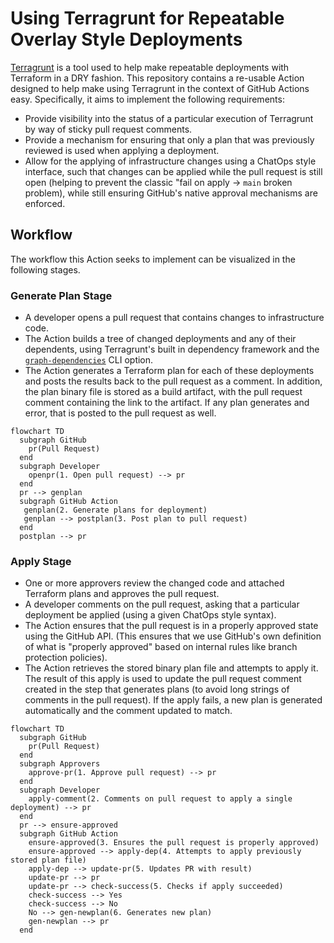 # Using Terragrunt for Repeatable Overlay Style Deployments

[Terragrunt](https://terragrunt.gruntwork.io) is a tool used to help make repeatable deployments
with Terraform in a DRY fashion. This repository contains a re-usable Action designed to help make
using Terragrunt in the context of GitHub Actions easy. Specifically, it
aims to implement the following requirements:

* Provide visibility into the status of a particular execution of Terragrunt by way of sticky pull
  request comments.
* Provide a mechanism for ensuring that only a plan that was previously reviewed is used when
  applying a deployment.
* Allow for the applying of infrastructure changes using a ChatOps style interface, such that
  changes can be applied while the pull request is still open (helping to prevent the classic "fail
  on apply -> `main` broken problem), while still ensuring GitHub's native approval mechanisms are enforced.

## Workflow

The workflow this Action seeks to implement can be visualized in the following stages.

### Generate Plan Stage

* A developer opens a pull request that contains changes to infrastructure code.
* The Action builds a tree of changed deployments and any of their dependents,      using
  Terragrunt's built in dependency framework and the
  [`graph-dependencies`](https://terragrunt.gruntwork.io/docs/reference/cli-options/#graph-dependencies)
  CLI option.
* The Action generates a Terraform plan for each of these deployments and posts the results back to
  the pull request as a comment. In addition, the plan binary file is stored as a build artifact,
  with the pull request comment containing the link to the artifact. If any plan generates and
  error, that is posted to the pull request as well.

```mermaid
flowchart TD
  subgraph GitHub
    pr(Pull Request)
  end
  subgraph Developer
    openpr(1. Open pull request) --> pr
  end
  pr --> genplan
  subgraph GitHub Action
   genplan(2. Generate plans for deployment)
   genplan --> postplan(3. Post plan to pull request)
  end
  postplan --> pr
```

### Apply Stage

* One or more approvers review the changed code and attached Terraform plans and approves the pull request.
* A developer comments on the pull request, asking that a particular deployment be applied (using a
  given ChatOps style syntax).
* The Action ensures that the pull request is in a properly approved state using the GitHub API.
  (This ensures that we use GitHub's own definition of what is "properly approved" based on internal
  rules like branch protection policies).
* The Action retrieves the stored binary plan file and attempts to apply it. The result of this
  apply is used to update the pull request comment created in the step that generates plans (to
  avoid long strings of comments in the pull request). If the apply fails, a new plan is generated
  automatically and the comment updated to match.

```mermaid
flowchart TD
  subgraph GitHub
    pr(Pull Request)
  end
  subgraph Approvers
    approve-pr(1. Approve pull request) --> pr
  end
  subgraph Developer
    apply-comment(2. Comments on pull request to apply a single deployment) --> pr
  end
  pr --> ensure-approved
  subgraph GitHub Action
    ensure-approved(3. Ensures the pull request is properly approved)
    ensure-approved --> apply-dep(4. Attempts to apply previously stored plan file)
    apply-dep --> update-pr(5. Updates PR with result)
    update-pr --> pr
    update-pr --> check-success(5. Checks if apply succeeded)
    check-success --> Yes
    check-success --> No
    No --> gen-newplan(6. Generates new plan)
    gen-newplan --> pr
  end
```
